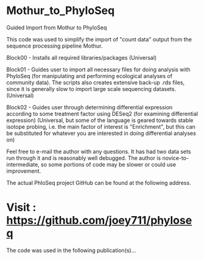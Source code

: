Mothur_to_PhyloSeq
==================
Guided Import from Mothur to PhyloSeq

This code was used to simplify the import of "count data" output from the sequence processing pipeline Mothur.


Block00 - Installs all required libraries/packages  (Universal)

Block01 - Guides user to import all necessary files for doing analysis with PhyloSeq (for manipulating and performing ecological analyses of community data). The scripts also creates extensive back-up .rds files, since it is generally slow to import large scale sequencing datasets.	(Universal)

Block02 - Guides user through determining differential expression according to some treatment factor using DESeq2 (for examining differential expression) (Universal, but some of the language is geared towards stable isotope probing, i.e. the main factor of interest is "Enrichment", but this can be substituted for whatever you are interested in doing differential analyses on)

Feel free to e-mail the author with any questions. It has had two data sets run through it and is reasonably well debugged. The author is novice-to-intermediate, so some portions of code may be slower or could use improvement.


The actual PhloSeq project GitHub can be found at the following address.

Visit : https://github.com/joey711/phyloseq
==================

The code was used in the following publication(s)...
